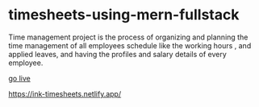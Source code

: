 # timesheets-using-mern-fullstack
Time management  project is the process of organizing and planning the time management of all employees schedule like the working hours , and applied leaves, and having the profiles and salary details of every employee.

<a href="https://ink-timesheets.netlify.app/">go live</a>

https://ink-timesheets.netlify.app/
